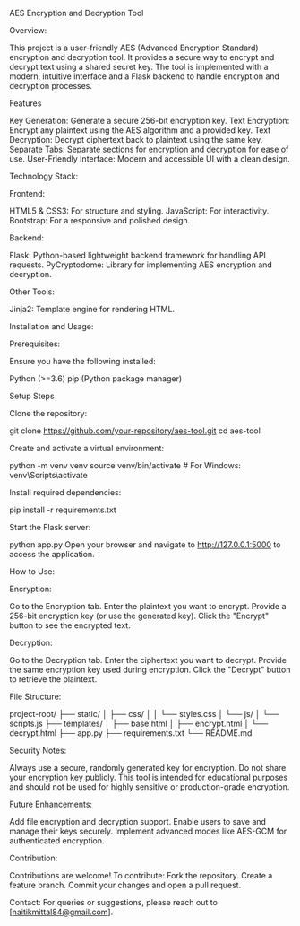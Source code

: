 AES Encryption and Decryption Tool

Overview:

This project is a user-friendly AES (Advanced Encryption Standard) encryption and decryption tool. It provides a secure way to encrypt and decrypt text using a shared secret key. The tool is implemented with a modern, intuitive interface and a Flask backend to handle encryption and decryption processes.

Features

Key Generation: Generate a secure 256-bit encryption key.
Text Encryption: Encrypt any plaintext using the AES algorithm and a provided key.
Text Decryption: Decrypt ciphertext back to plaintext using the same key.
Separate Tabs: Separate sections for encryption and decryption for ease of use.
User-Friendly Interface: Modern and accessible UI with a clean design.

Technology Stack:

Frontend:

HTML5 & CSS3: For structure and styling.
JavaScript: For interactivity.
Bootstrap: For a responsive and polished design.

Backend:

Flask: Python-based lightweight backend framework for handling API requests.
PyCryptodome: Library for implementing AES encryption and decryption.

Other Tools:

Jinja2: Template engine for rendering HTML.

Installation and Usage:

Prerequisites:

Ensure you have the following installed:

Python (>=3.6)
pip (Python package manager)

Setup Steps

Clone the repository:

git clone https://github.com/your-repository/aes-tool.git
cd aes-tool

Create and activate a virtual environment:

python -m venv venv
source venv/bin/activate # For Windows: venv\Scripts\activate

Install required dependencies:

pip install -r requirements.txt

Start the Flask server:

python app.py
Open your browser and navigate to http://127.0.0.1:5000 to access the application.

How to Use:

Encryption:

Go to the Encryption tab.
Enter the plaintext you want to encrypt.
Provide a 256-bit encryption key (or use the generated key).
Click the "Encrypt" button to see the encrypted text.

Decryption:

Go to the Decryption tab.
Enter the ciphertext you want to decrypt.
Provide the same encryption key used during encryption.
Click the "Decrypt" button to retrieve the plaintext.

File Structure:

project-root/
├── static/
│   ├── css/
│   │   └── styles.css
│   └── js/
│       └── scripts.js
├── templates/
│   ├── base.html
│   ├── encrypt.html
│   └── decrypt.html
├── app.py
├── requirements.txt
└── README.md

Security Notes:

Always use a secure, randomly generated key for encryption.
Do not share your encryption key publicly.
This tool is intended for educational purposes and should not be used for highly sensitive or production-grade encryption.

Future Enhancements:

Add file encryption and decryption support.
Enable users to save and manage their keys securely.
Implement advanced modes like AES-GCM for authenticated encryption.

Contribution:

Contributions are welcome! To contribute:
Fork the repository.
Create a feature branch.
Commit your changes and open a pull request.

Contact:
For queries or suggestions, please reach out to [naitikmittal84@gmail.com].

